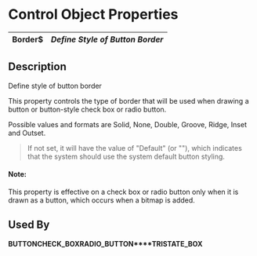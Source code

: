 # Control Object Properties

**Border$** |  **_Define Style of Button Border_**  
---|---  
  
## Description

Define style of button border

This property controls the type of border that will be used when drawing a button or button-style check box or radio button.

Possible values and formats are Solid, None, Double, Groove, Ridge, Inset and Outset.

> If not set, it will have the value of "Default" (or ""), which indicates that the system should use the system default button styling.

#### **Note:**  
This property is effective on a check box or radio button only when it is drawn as a button, which occurs when a bitmap is added.

## Used By

**BUTTON****CHECK_BOX****RADIO_BUTTON****TRISTATE_BOX**

